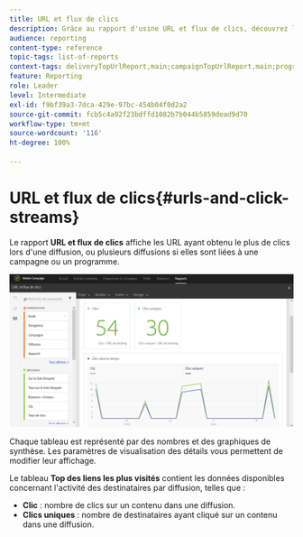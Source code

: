 ```yaml
---
title: URL et flux de clics
description: Grâce au rapport d'usine URL et flux de clics, découvrez les performances des URL dans vos diffusions.
audience: reporting
content-type: reference
topic-tags: list-of-reports
context-tags: deliveryTopUrlReport,main;campaignTopUrlReport,main;programTopUrlReport,main
feature: Reporting
role: Leader
level: Intermediate
exl-id: f9bf39a3-7dca-429e-97bc-454b04f0d2a2
source-git-commit: fcb5c4a92f23bdffd1082b7b044b5859dead9d70
workflow-type: tm+mt
source-wordcount: '116'
ht-degree: 100%

---
```


# URL et flux de clics{#urls-and-click-streams}

Le rapport **URL et flux de clics** affiche les URL ayant obtenu le plus de clics lors d&#39;une diffusion, ou plusieurs diffusions si elles sont liées à une campagne ou un programme.

![](assets/delivery_reports_8.png)

Chaque tableau est représenté par des nombres et des graphiques de synthèse. Les paramètres de visualisation des détails vous permettent de modifier leur affichage.

Le tableau **Top des liens les plus visités** contient les données disponibles concernant l&#39;activité des destinataires par diffusion, telles que :

* **Clic** : nombre de clics sur un contenu dans une diffusion.
* **Clics uniques** : nombre de destinataires ayant cliqué sur un contenu dans une diffusion.
